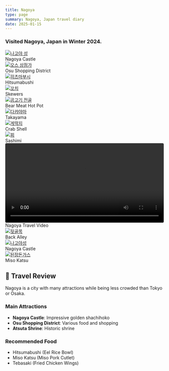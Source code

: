 ```yaml
---
title: Nagoya
type: page
summary: Nagoya, Japan travel diary
date: 2025-01-15
---
```


<!-- Styles imported from assets/scss/custom-cards.scss -->

<style>
/* 페이지별 특수 설정만 유지 */
.article-container {
  max-width: 100%; 
  margin: 4rem;
  padding-bottom: 2rem;
}

.pt-3 {
  display: none !important;
}

@media (max-width: 768px) {
  .article-container {
    margin: 1rem;
  }
}

@media (max-width: 480px) {
  .article-container {
    margin: 0.5rem;
  }
}
</style>

<div class="travel-container">

### Visited Nagoya, Japan in Winter 2024.

<div class="travel-gallery">

  <div class="photo-frame">
    <a href="img1.jpg" target="_blank">
      <img src="img1.jpg" alt="나고야 성">
    </a>
     <div class="photo-caption">Nagoya Castle</div>
  </div>

  <div class="photo-frame">
    <a href="img2.jpg" target="_blank">
      <img src="img2.jpg" alt="오스 상점가">
    </a>
     <div class="photo-caption">Osu Shopping District</div>
  </div>

  <div class="photo-frame">
    <a href="img3.jpg" target="_blank">
      <img src="img3.jpg" alt="히츠마부시">
    </a>
     <div class="photo-caption">Hitsumabushi</div>
  </div>

  <div class="photo-frame">
    <a href="img4.jpg" target="_blank">
      <img src="img4.jpg" alt="꼬치">
    </a>
     <div class="photo-caption">Skewers</div>
  </div>

  <div class="photo-frame">
    <a href="img5.jpg" target="_blank">
      <img src="img5.jpg" alt="곰고기 전골">
    </a>
     <div class="photo-caption">Bear Meat Hot Pot</div>
  </div>

  <div class="photo-frame">
    <a href="img6.jpg" target="_blank">
      <img src="img6.jpg" alt="다캬야마">
    </a>
     <div class="photo-caption">Takayama</div>
  </div>

  <div class="photo-frame">
    <a href="img7.jpg" target="_blank">
      <img src="img7.jpg" alt="게딱지">
    </a>
     <div class="photo-caption">Crab Shell</div>
  </div>

  <div class="photo-frame">
    <a href="img8.jpg" target="_blank">
      <img src="img8.jpg" alt="회">
    </a>
     <div class="photo-caption">Sashimi</div>
  </div>
  
  <div class="photo-frame">
    <video width="100%" height="auto" style="border-radius: 4px; object-fit: contain; max-height: 400px;" controls>
      <source src="video.mp4" type="video/mp4">
      Your browser does not support the video tag.
    </video>
     <div class="photo-caption">Nagoya Travel Video</div>
  </div>

  <div class="photo-frame">
    <a href="img9.jpg" target="_blank">
      <img src="img8.jpg" alt="뒷골목">
    </a>
     <div class="photo-caption">Back Alley</div>
  </div>

  <div class="photo-frame">
    <a href="img10.jpg" target="_blank">
      <img src="img10.jpg" alt="나고야성">
    </a>
     <div class="photo-caption">Nagoya Castle</div>
  </div>
  
  <div class="photo-frame">
      <a href="img11.jpg" target="_blank">
        <img src="img11.jpg" alt="된장돈가스">
      </a>
     <div class="photo-caption">Miso Katsu</div>
  </div>
</div>

## 📝 Travel Review

Nagoya is a city with many attractions while being less crowded than Tokyo or Osaka.

### Main Attractions
- **Nagoya Castle**: Impressive golden shachihoko
- **Osu Shopping District**: Various food and shopping
- **Atsuta Shrine**: Historic shrine

### Recommended Food
- Hitsumabushi (Eel Rice Bowl)
- Miso Katsu (Miso Pork Cutlet)
- Tebasaki (Fried Chicken Wings)

</div>

